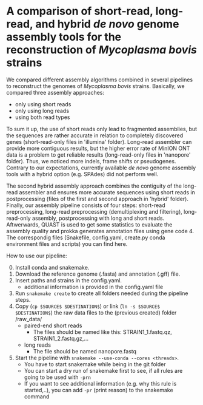 # A comparison of short-read, long-read, and hybrid *de novo* genome assembly tools for the reconstruction of *Mycoplasma bovis* strains

We compared different assembly algorithms combined in several pipelines to reconstruct the genomes of *Mycoplasma bovis* strains.
Basically, we compared three assembly approaches: 
* only using short reads
* only using long reads
* using both read types

To sum it up, the use of short reads only lead to fragmented assemblies, but the sequences are rather accurate in relation to completely discovered genes (short-read-only files in  'illumina' folder).
Long-read assembler can provide more contiguous results, but the higher error rate of MinION ONT data is a problem to get reliable results (long-read-only files in  'nanopore' folder).
Thus, we noticed more indels, frame shifts or pseudogenes.
Contrary to our expectations, currently available *de novo* genome assembly tools with a hybrid option (e.g. SPAdes) did not perform well.
<!--The fundamental principle of these tools, by building the assembly graph with short reads and improving it with long reads, cannot solve large repetitive regions.
While combining several methods with a focus on hybrid assembly (Unicycler) can improve the contiguity of assemblies, but long-read-only approaches are still performing better than short-read and hybrid approaches regarding this metric.-->
The second hybrid assembly approach combines the contiguity of the long-read assembler and ensures more accurate sequences using short reads in postprocessing (files of the first and second approach in 'hybrid' folder).
Finally, our assembly pipeline consists of four steps: short-read preprocessing, long-read preprocessing (demultiplexing and filtering), long-read-only assembly, postprocessing with long and short reads.
Aftwerwards, QUAST is used to get some statistics to evaluate the assembly quality and prokka generates annotation files using gene code 4.
The correspondig files (Snakefile, config.yaml, create.py conda environment files and scripts) you can find here.

How to use our pipeline:

0. Install conda and snakemake.
1. Download the reference genome (.fasta) and annotation (.gff) file.
2. Insert paths and strains in the config.yaml.
    * additional information is provided in the config.yaml file
3. Run `snakemake create` to create all folders needed during the pipeline steps.
4. Copy (`cp $SOURCE$ $DESTINATION$`) or link (`ln -s $SOURCE$ $DESTINATION$`) the raw data files to the (previous created) folder /raw_data/
    * paired-end short reads
      * The files should be named like this: STRAIN1_1.fastq.qz, STRAIN1_2.fastq.gz,...
    * long reads
      * The file should be named nanopore.fastq
5. Start the pipeline with `snakemake --use-conda --cores <threads>`.
    * You have to start snakemake while being in the git folder
    * You can start a dry run of snakemake first to see, if all rules are going to be used with `-prn`
    * If you want to see additional information (e.g. why this rule is started,..), you can add `-pr` (print reason) to the snakemake command
